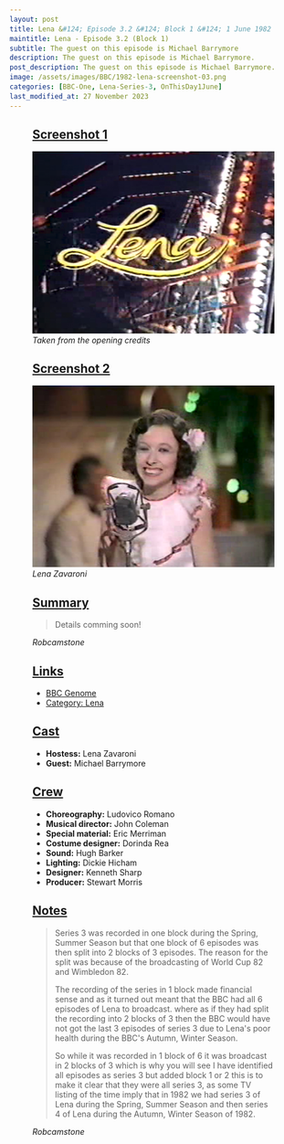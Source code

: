 ```yaml
---
layout: post
title: Lena &#124; Episode 3.2 &#124; Block 1 &#124; 1 June 1982
maintitle: Lena - Episode 3.2 (Block 1)
subtitle: The guest on this episode is Michael Barrymore
description: The guest on this episode is Michael Barrymore.
post_description: The guest on this episode is Michael Barrymore.
image: /assets/images/BBC/1982-lena-screenshot-03.png
categories: [BBC-One, Lena-Series-3, OnThisDay1June]
last_modified_at: 27 November 2023
---
```


<figure class="fig1">
<div class="CardLayout">
<div class="CardItem"><h2 id="infobox1" class="infobox"><a href="#infobox1">Screenshot 1</a></h2></div>
<div class="CardItem split">
<img src="/assets/images/BBC/1982-lena-screenshot-01.png" class="full-width" />
<cite>Taken from the opening credits</cite>
</div></div>
</figure>

<figure class="fig2">
<div class="CardLayout">
<div class="CardItem"><h2 id="infobox2" class="infobox"><a href="#infobox2">Screenshot 2</a></h2></div>
<div class="CardItem split">
<img src="/assets/images/BBC/1982-lena-screenshot-03.png" class="full-width" />
<cite>Lena Zavaroni</cite>
</div></div>
</figure>

<figure class="fig3">
<div class="CardLayout">
<div class="CardItem"><h2 id="infobox3" class="infobox"><a href="#infobox3">Summary</a></h2></div>
<div class="CardItem split">
<blockquote>
<p>Details comming soon!</p>
</blockquote>
<cite>Robcamstone</cite>
</div></div>
</figure>

<figure class="fig1">
<div class="CardLayout">
<div class="CardItem"><h2 id="infobox4" class="infobox"><a href="#infobox4">Links</a></h2></div>
<div class="CardItem split">
<ul>
<li><a class="external-link" href="https://genome.ch.bbc.co.uk/schedules/service_bbc_one_london/1982-06-01#at-19.40">BBC Genome</a></li>
<li><a href="/category/lena-tv-series">Category: Lena</a></li>
</ul>
</div></div>
</figure>

<figure class="fig2">
<div class="CardLayout">
<div class="CardItem"><h2 id="infobox5" class="infobox"><a href="#infobox5">Cast</a></h2></div>
<div class="CardItem split">
<ul>
<li><strong>Hostess:</strong> Lena Zavaroni</li>
<li><strong>Guest:</strong> Michael Barrymore</li>
</ul>
</div></div>
</figure>

<figure class="fig3">
<div class="CardLayout">
<div class="CardItem"><h2 id="infobox6" class="infobox"><a href="#infobox6">Crew</a></h2></div>
<div class="CardItem split">
<ul>
<li><strong>Choreography:</strong> Ludovico Romano</li>
<li><strong>Musical director:</strong> John Coleman</li>
<li><strong>Special material:</strong> Eric Merriman</li>
<li><strong>Costume designer:</strong> Dorinda Rea</li>
<li><strong>Sound:</strong> Hugh Barker</li>
<li><strong>Lighting:</strong> Dickie Hicham</li>
<li><strong>Designer:</strong> Kenneth Sharp</li>
<li><strong>Producer:</strong> Stewart Morris</li>
</ul>
</div></div>
</figure>

<figure class="fig3">
<div class="CardLayout">
<div class="CardItem"><h2 id="infobox7" class="infobox"><a href="#infobox7">Notes</a></h2></div>
<div class="CardItem split">
<blockquote>
<p>Series 3 was recorded in one block during the Spring, Summer Season but that one block of 6 episodes was then split into 2 blocks of 3 episodes. The reason for the split was because of the broadcasting of World Cup 82 and Wimbledon 82.</p>
<p>The recording of the series in 1 block made financial sense and as it turned out meant that the BBC had all 6 episodes of Lena to broadcast. where as if they had split the recording into 2 blocks of 3 then the BBC would have not got the last 3 episodes of series 3 due to Lena's poor health during the BBC's Autumn, Winter Season.</p>
<p>So while it was recorded in 1 block of 6 it was broadcast in 2 blocks of 3 which is why you will see I have identified all episodes as series 3 but added block 1 or 2 this is to make it clear that they were all series 3, as some TV listing of the time imply that in 1982 we had series 3 of Lena during the Spring, Summer Season and then series 4 of Lena during the Autumn, Winter Season of 1982.</p>
</blockquote>
<cite>Robcamstone</cite>
</div>
</div>
</figure>

